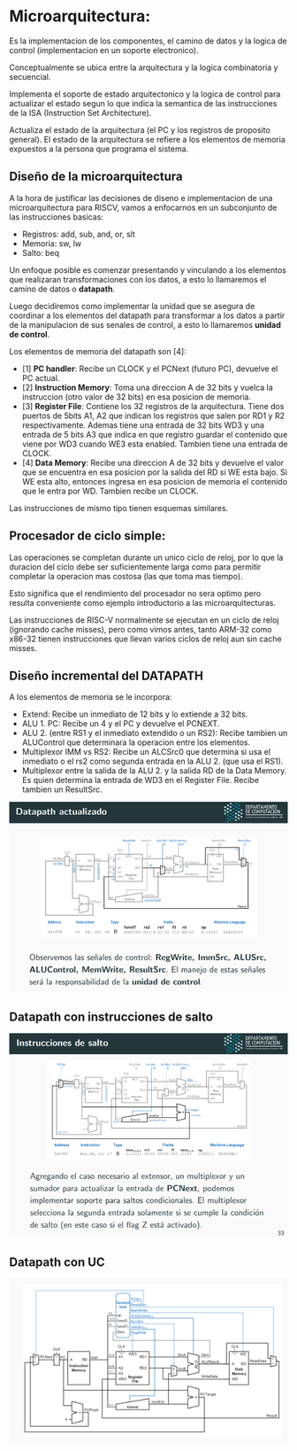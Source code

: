 # Microarquitectura: 
Es la implementacion de los componentes, el camino de datos y la logica de control (implementacion en un soporte electronico).

Conceptualmente se ubica entre la arquitectura y la logica combinatoria y secuencial.

Implementa el soporte de estado arquitectonico y la logica de control para actualizar el estado segun lo que indica la semantica de las instrucciones de la ISA (Instruction Set Architecture).

Actualiza el estado de la arquitectura (el PC y los registros de proposito general). El estado de la arquitectura se refiere a los elementos de memoria expuestos a la persona que programa el sistema.

## Diseño de la microarquitectura
A la hora de justificar las decisiones de diseno e implementacion de una microarquitectura para RISCV, vamos a enfocarnos en un subconjunto de las instrucciones basicas:
- Registros: add, sub, and, or, slt
- Memoria: sw, lw
- Salto: beq

Un enfoque posible es comenzar presentando y vinculando a los elementos que realizaran transformaciones con los datos, a esto lo llamaremos el camino de datos o <b>datapath</b>.

Luego decidiremos como implementar la unidad que se asegura de
coordinar a los elementos del datapath para transformar a los
datos a partir de la manipulacion de sus senales de control, a esto
lo llamaremos <b>unidad de control</b>.

Los elementos de memoria del datapath son [4]:
- [1] <b>PC handler</b>: Recibe un CLOCK y el PCNext (futuro PC), devuelve el PC actual.
- [2] <b>Instruction Memory</b>: Toma una direccion A de 32 bits y vuelca la instruccion (otro valor de 32 bits) en esa posicion de memoria.
- [3] <b>Register File</b>: Contiene los 32 registros de la arquitectura. Tiene dos puertos de 5bits A1, A2 que indican los registros que salen por RD1 y R2 respectivamente. Ademas tiene una entrada de 32 bits WD3 y una entrada de 5 bits A3 que indica en que registro guardar el contenido que viene por WD3 cuando WE3 esta enabled. Tambien tiene una entrada de CLOCK.
- [4] <b>Data Memory</b>: Recibe una direccion A de 32 bits y devuelve el valor que se encuentra en esa posicion por la salida del RD si WE esta bajo. Si WE esta alto, entonces ingresa en esa posicion de memoria el contenido que le entra por WD. Tambien recibe un CLOCK.

Las instrucciones de mismo tipo tienen esquemas similares.

## Procesador de ciclo simple:
Las operaciones se completan durante un unico ciclo de reloj, por lo que la duracion del ciclo debe ser suficientemente larga como para permitir completar la operacion mas costosa (las que toma mas tiempo). 

Esto significa que el rendimiento del procesador no sera optimo pero resulta conveniente como ejemplo introductorio a las microarquitecturas.

Las instrucciones de RISC-V normalmente se ejecutan en un ciclo de reloj (ignorando cache misses), pero como vimos antes, tanto ARM-32 como x86-32 tienen instrucciones que llevan varios ciclos de reloj aun sin cache misses.


## Diseño incremental del DATAPATH
A los elementos de memoria se le incorpora:
- Extend: Recibe un inmediato de 12 bits y lo extiende a 32 bits.
- ALU 1. PC: Recibe un 4 y el PC y devuelve el PCNEXT.
- ALU 2. (entre RS1 y el inmediato extendido o un RS2): Recibe tambien un ALUControl que determinara la operacion entre los elementos.
- Multiplexor IMM vs RS2: Recibe un ALCSrc0 que determina si usa el inmediato o el rs2 como segunda entrada en la ALU  2. (que usa el RS1).
- Multiplexor entre la salida de la ALU 2. y la salida RD de la Data Memory. Es quien determina la entrada de WD3 en el Register File. Recibe tambien un ResultSrc.

<img src="datapath_act_sin_uc.png">

## Datapath con instrucciones de salto
<img src="datapath_con_instr_salto_sin_uc.png">

## Datapath con UC

<img src="datapath_con_uc.png">